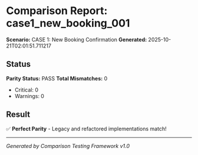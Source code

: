 # Comparison Report: case1_new_booking_001
**Scenario:** CASE 1: New Booking Confirmation
**Generated:** 2025-10-21T02:01:51.711217

## Status
**Parity Status:** PASS
**Total Mismatches:** 0
  - Critical: 0
  - Warnings: 0

## Result
✅ **Perfect Parity** - Legacy and refactored implementations match!

---
*Generated by Comparison Testing Framework v1.0*